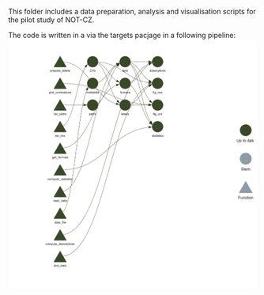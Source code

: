This folder includes a data preparation, analysis and visualisation scripts for the pilot study of NOT-CZ.

The code is written in a via the targets pacjage in a following pipeline:
![](pipeline.jpeg)
